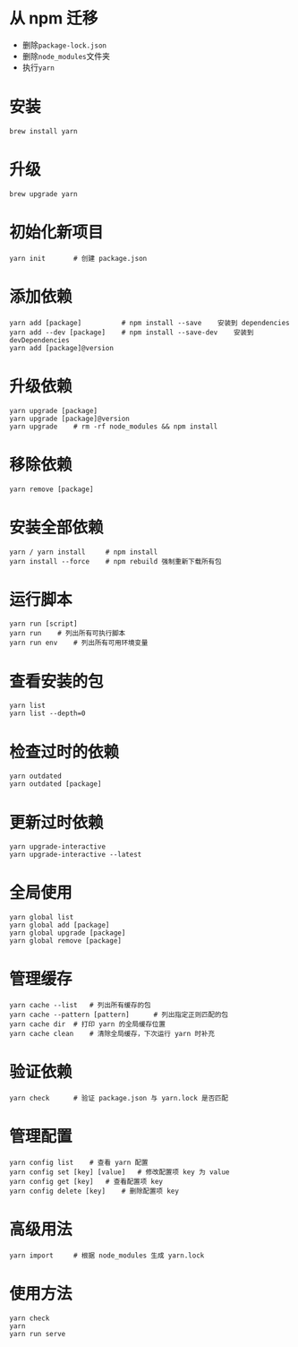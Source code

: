 # 从 npm 迁移

- 删除`package-lock.json`
- 删除`node_modules`文件夹
- 执行`yarn`

# 安装

```shell
brew install yarn
```

# 升级

```shell
brew upgrade yarn
```

# 初始化新项目

```shell
yarn init		# 创建 package.json
```

# 添加依赖

```shell
yarn add [package]			# npm install --save	安装到 dependencies
yarn add --dev [package]	# npm install --save-dev	安装到 devDependencies
yarn add [package]@version
```

# 升级依赖

```shell
yarn upgrade [package]
yarn upgrade [package]@version
yarn upgrade	# rm -rf node_modules && npm install
```

# 移除依赖

```shell
yarn remove [package]
```

# 安装全部依赖

```shell
yarn / yarn install		# npm install
yarn install --force	# npm rebuild 强制重新下载所有包
```

# 运行脚本

```shell
yarn run [script]
yarn run	# 列出所有可执行脚本
yarn run env	# 列出所有可用环境变量
```

# 查看安装的包

```shell
yarn list
yarn list --depth=0
```

# 检查过时的依赖

```shell
yarn outdated
yarn outdated [package]
```

# 更新过时依赖

```shell
yarn upgrade-interactive
yarn upgrade-interactive --latest
```



# 全局使用

```shell
yarn global list
yarn global add [package]
yarn global upgrade [package]
yarn global remove [package]
```

# 管理缓存

```shell
yarn cache --list	# 列出所有缓存的包
yarn cache --pattern [pattern]		# 列出指定正则匹配的包
yarn cache dir	# 打印 yarn 的全局缓存位置
yarn cache clean	# 清除全局缓存，下次运行 yarn 时补充
```

# 验证依赖

```shell
yarn check		# 验证 package.json 与 yarn.lock 是否匹配
```

# 管理配置

```shell
yarn config list	# 查看 yarn 配置
yarn config set [key] [value]	# 修改配置项 key 为 value
yarn config get [key]	# 查看配置项 key
yarn config delete [key]	# 删除配置项 key
```

# 高级用法

```shell
yarn import		# 根据 node_modules 生成 yarn.lock
```



# 使用方法

```shell
yarn check
yarn 
yarn run serve
```

